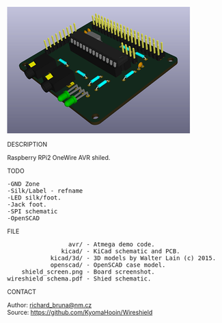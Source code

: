 ![Shield](https://github.com/KyomaHooin/Wireshield/raw/master/shield_screen.png "screenshot")

DESCRIPTION

Raspberry RPi2 OneWire AVR shiled.

TODO
<pre>
-GND Zone
-Silk/Label - refname
-LED silk/foot.
-Jack foot.
-SPI schematic
-OpenSCAD
</pre>
FILE
<pre>
                 avr/ - Atmega demo code.
               kicad/ - KiCad schematic and PCB.
            kicad/3d/ - 3D models by Walter Lain (c) 2015.
            openscad/ - OpenSCAD case model.
    shield_screen.png - Board screenshot.
wireshield_schema.pdf - Shied schematic.
</pre>
CONTACT

Author: richard_bruna@nm.cz<br>
Source: https://github.com/KyomaHooin/Wireshield

